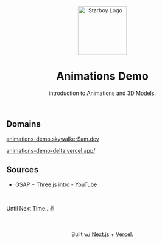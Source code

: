 <div align="center">
    <a href="https://skywalkerSam.dev">
        <img src="https://github.com/starboy-inc.png" alt="Starboy Logo" height=128>
    </a>
    <h1>Animations Demo</h1>
    introduction to Animations and 3D Models.
</div>

&nbsp;

## Domains

[animations-demo.skywalkerSam.dev](https://animations-demo.skywalkersam.dev/)

[animations-demo-delta.vercel.app/](https://animations-demo-delta.vercel.app)

## Sources

- GSAP + Three.js intro - [YouTube](https://www.youtube.com/watch?v=E-fdPfRxkzQ)

&nbsp;

Until Next Time...✌️

&nbsp;

<div align="center">
<p>Built w/ <a href="https://nextjs.org">Next.js</a> + <a href="https://vercel.com">Vercel</a>.</p>
</div>
